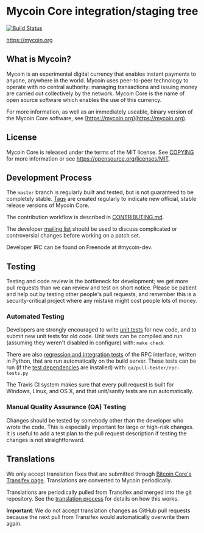 Mycoin Core integration/staging tree
=====================================

[![Build Status](https://travis-ci.org/mycoin-project/mycoin.svg?branch=master)](https://travis-ci.org/mycoin-project/mycoin)

https://mycoin.org

What is Mycoin?
----------------

Mycoin is an experimental digital currency that enables instant payments to
anyone, anywhere in the world. Mycoin uses peer-to-peer technology to operate
with no central authority: managing transactions and issuing money are carried
out collectively by the network. Mycoin Core is the name of open source
software which enables the use of this currency.

For more information, as well as an immediately useable, binary version of
the Mycoin Core software, see [https://mycoin.org](https://mycoin.org).

License
-------

Mycoin Core is released under the terms of the MIT license. See [COPYING](COPYING) for more
information or see https://opensource.org/licenses/MIT.

Development Process
-------------------

The `master` branch is regularly built and tested, but is not guaranteed to be
completely stable. [Tags](https://github.com/mycoin-project/mycoin/tags) are created
regularly to indicate new official, stable release versions of Mycoin Core.

The contribution workflow is described in [CONTRIBUTING.md](CONTRIBUTING.md).

The developer [mailing list](https://groups.google.com/forum/#!forum/mycoin-dev)
should be used to discuss complicated or controversial changes before working
on a patch set.

Developer IRC can be found on Freenode at #mycoin-dev.

Testing
-------

Testing and code review is the bottleneck for development; we get more pull
requests than we can review and test on short notice. Please be patient and help out by testing
other people's pull requests, and remember this is a security-critical project where any mistake might cost people
lots of money.

### Automated Testing

Developers are strongly encouraged to write [unit tests](/doc/unit-tests.md) for new code, and to
submit new unit tests for old code. Unit tests can be compiled and run
(assuming they weren't disabled in configure) with: `make check`

There are also [regression and integration tests](/qa) of the RPC interface, written
in Python, that are run automatically on the build server.
These tests can be run (if the [test dependencies](/qa) are installed) with: `qa/pull-tester/rpc-tests.py`

The Travis CI system makes sure that every pull request is built for Windows, Linux, and OS X, and that unit/sanity tests are run automatically.

### Manual Quality Assurance (QA) Testing

Changes should be tested by somebody other than the developer who wrote the
code. This is especially important for large or high-risk changes. It is useful
to add a test plan to the pull request description if testing the changes is
not straightforward.

Translations
------------

We only accept translation fixes that are submitted through [Bitcoin Core's Transifex page](https://www.transifex.com/projects/p/bitcoin/).
Translations are converted to Mycoin periodically.

Translations are periodically pulled from Transifex and merged into the git repository. See the
[translation process](doc/translation_process.md) for details on how this works.

**Important**: We do not accept translation changes as GitHub pull requests because the next
pull from Transifex would automatically overwrite them again.
